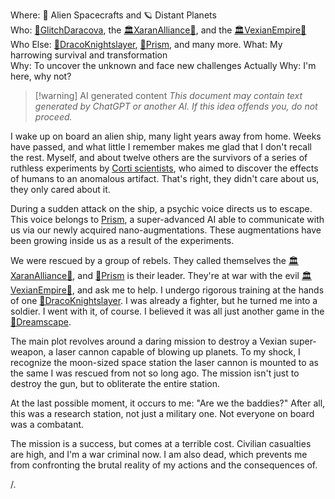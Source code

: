 Where: 🚀 Alien Spacecrafts and 🪐 Distant Planets  
Who: [🔻GlitchDaracova](🔻GlitchDaracova.md), the [🏛XaranAlliance🔺](🏛XaranAlliance🔺.md), and the [🏛VexianEmpire🔷](🏛VexianEmpire🔷.md)
Who Else: [🔺DracoKnightslayer](🔺DracoKnightslayer.md), [🔺Prism](🔺Prism.md), and many more.
What: My harrowing survival and transformation  
Why: To uncover the unknown and face new challenges
Actually Why: I'm here, why not?

> [!warning] AI generated content
> *This document may contain text generated by ChatGPT or another AI. If this idea offends you, do not proceed.*

I wake up on board an alien ship, many light years away from home. Weeks have passed, and what little I remember makes me glad that I don't recall the rest. Myself, and about twelve others are the survivors of a series of ruthless experiments by [ Corti scientists](🔷Corti.md), who aimed to discover the effects of humans to an anomalous artifact. That's right, they didn't care about us, they only cared about it.

During a sudden attack on the ship, a psychic voice directs us to escape. This voice belongs to [ Prism](🔺Prism.md), a super-advanced AI able to communicate with us via our newly acquired nano-augmentations. These augmentations have been growing inside us as a result of the experiments.

We were rescued by a group of rebels. They called themselves the [🏛XaranAlliance🔺](🏛XaranAlliance🔺.md), and [🔺Prism](🔺Prism.md) is their leader. They're at war with the evil [🏛VexianEmpire🔷](🏛VexianEmpire🔷.md), and ask me to help. I undergo rigorous training at the hands of one [🔺DracoKnightslayer](🔺DracoKnightslayer.md). I was already a fighter, but he turned me into a soldier. I went with it, of course. I believed it was all just another game in the [🌌Dreamscape](🌌Dreamscape.md).

The main plot revolves around a daring mission to destroy a Vexian super-weapon, a laser cannon capable of blowing up planets. To my shock, I recognize the moon-sized space station the laser cannon is mounted to as the same I was rescued from not so long ago. The mission isn't just to destroy the gun, but to obliterate the entire station.

At the last possible moment, it occurs to me: "Are we the baddies?" After all, this was a research station, not just a military one. Not everyone on board was a combatant.

The mission is a success, but comes at a terrible cost. Civilian casualties are high, and I'm a war criminal now. I am also dead, which prevents me from confronting the brutal reality of my actions and the consequences of.

/.